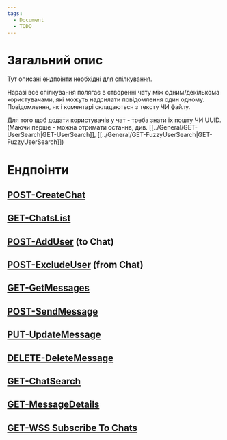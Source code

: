 ```yaml
---
tags:
  - Document
  - TODO
---
```

# Загальний опис
Тут описані ендпоінти необхідні для спілкування.

Наразі все спілкування полягає в створенні чату між одним/декількома користувачами, які можуть надсилати повідомлення один одному.
Повідомлення, як і коментарі складаються з тексту ЧИ файлу.

Для того щоб додати користувачів у чат - треба знати їх пошту ЧИ UUID. (Маючи перше - можна отримати останнє, див. [[../General/GET-UserSearch|GET-UserSearch]], [[../General/GET-FuzzyUserSearch|GET-FuzzyUserSearch]])

# Ендпоінти

## [POST-CreateChat](POST-CreateChat.md)
## [GET-ChatsList](GET-ChatsList.md)
## [POST-AddUser](POST-AddUser.md) (to Chat)

## [POST-ExcludeUser](POST-ExcludeUser.md) (from Chat)

## [GET-GetMessages](GET-GetMessages.md)
## [POST-SendMessage](POST-SendMessage.md)

## [PUT-UpdateMessage](PUT-UpdateMessage.md)

## [DELETE-DeleteMessage](DELETE-DeleteMessage.md)

## [GET-ChatSearch](GET-ChatSearch.md)

## [GET-MessageDetails](GET-MessageDetails.md)

## [GET-WSS Subscribe To Chats](GET-WSS_SubscribeToChats.md)
